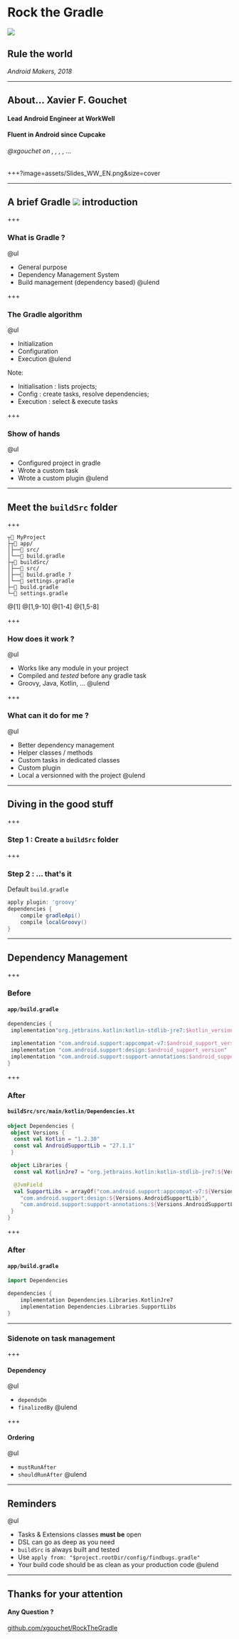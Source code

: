 # Rock the Gradle

<img src="assets/gradle.png" class="logo-inline"/>

## Rule the world

_Android Makers, 2018_ 


---


## About… Xavier F. Gouchet

#### Lead Android Engineer at WorkWell 

#### Fluent in Android since Cupcake


###### <a>@xgouchet</a> on <i class="fa fa-github" aria-hidden="true"></i>, <i class="fa fa-stack-overflow" aria-hidden="true"></i>, <i class="fa fa-linkedin" aria-hidden="true"></i>, <i class="fa fa-twitter" aria-hidden="true"></i>, …

+++?image=assets/Slides_WW_EN.png&size=cover


---

## A brief Gradle <img src="assets/gradle.png" class="logo-inline"/> introduction


+++

### What is Gradle ?

@ul
 - General purpose
 - Dependency Management System
 - Build management (dependency based)
@ulend

+++

### The Gradle algorithm

@ul
 - Initialization
 - Configuration
 - Execution
@ulend

Note:
- Initialisation : lists projects; 
- Config : create tasks, resolve dependencies; 
- Execution : select & execute tasks

+++

### Show of hands

@ul
 - Configured project in gradle
 - Wrote a custom task
 - Wrote a custom plugin
@ulend

---

## Meet the `buildSrc` folder

+++

```plain
┬📂 MyProject
├┬📂 app/
│├──📁 src/
│└──📄 build.gradle
├┬📂 buildSrc/
│├──📁 src/
│├──📄 build.gradle ?
│└──📄 settings.gradle
├─📄 build.gradle
└─📄 settings.gradle
```
@[1]
@[1,9-10]
@[1-4]
@[1,5-8]

+++

### How does it work ?

@ul
- Works like any module in your project 
- Compiled and _tested_ before any gradle task 
- Groovy, Java, Kotlin, … 
@ulend

+++

### What can it do for me ?

@ul
- Better dependency management 
- Helper classes / methods 
- Custom tasks in dedicated classes 
- Custom plugin 
- Local a versionned with the project
@ulend

---

## Diving in the good stuff

+++

### Step 1 : Create a `buildSrc` folder

+++

### Step 2 : … that's it

Default `build.gradle`

```gradle
apply plugin: 'groovy'
dependencies {
    compile gradleApi()
    compile localGroovy()
}
```

---

## Dependency Management

+++

### Before 
#### `app/build.gradle`

```groovy
dependencies {
 implementation"org.jetbrains.kotlin:kotlin-stdlib-jre7:$kotlin_version"

 implementation "com.android.support:appcompat-v7:$android_support_version"
 implementation "com.android.support:design:$android_support_version"
 implementation "com.android.support:support-annotations:$android_support_version"
}
```

+++

### After 
#### <i class="fa fa-edit" aria-hidden="true"></i> `buildSrc/src/main/kotlin/Dependencies.kt`

```kotlin
object Dependencies {
 object Versions {
  const val Kotlin = "1.2.30"
  const val AndroidSupportLib = "27.1.1"
 }

 object Libraries {
  const val KotlinJre7 = "org.jetbrains.kotlin:kotlin-stdlib-jre7:${Versions.Kotlin}"

  @JvmField
  val SupportLibs = arrayOf("com.android.support:appcompat-v7:${Versions.AndroidSupportLib}",
    "com.android.support:design:${Versions.AndroidSupportLib}",
    "com.android.support:support-annotations:${Versions.AndroidSupportLib}")
 }
}
```

+++

### After 
#### `app/build.gradle`

```groovy
import Dependencies

dependencies {
    implementation Dependencies.Libraries.KotlinJre7
    implementation Dependencies.Libraries.SupportLibs
}
```
---

### Sidenote on task management

+++

#### Dependency

@ul
 - `dependsOn`
 - `finalizedBy`
@ulend

+++

#### Ordering

@ul
 - `mustRunAfter`
 - `shouldRunAfter`
@ulend

---

## Reminders 

@ul
 - Tasks & Extensions classes **must be** open
 - DSL can go as deep as you need
 - `buildSrc` is always built and tested
 - Use `apply from: "$project.rootDir/config/findbugs.gradle"`
 - Your build code should be as clean as your production code
@ulend

---

## Thanks for your attention

#### Any Question ? 

[github.com/xgouchet/RockTheGradle](https://github.com/xgouchet/RockTheGradle)


